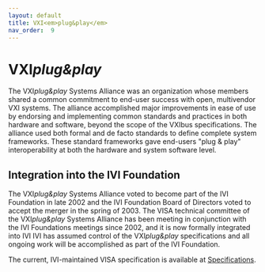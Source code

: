 ```yaml
---
layout: default
title: VXI<em>plug&play</em>
nav_order:  9
---
```

# VXI*plug&play*

The VXI*plug&play* Systems Alliance was an organization whose members
shared a common commitment to end-user success with open, multivendor
VXI systems. The alliance accomplished major improvements in ease of use
by endorsing and implementing common standards and practices in both
hardware and software, beyond the scope of the VXIbus specifications.
The alliance used both formal and de facto standards to define complete
system frameworks. These standard frameworks gave end-users "plug &
play" interoperability at both the hardware and system software level.

## Integration into the IVI Foundation

The VXI*plug&play* Systems Alliance voted to become part of the IVI
Foundation in late 2002 and the IVI Foundation Board of Directors voted
to accept the merger in the spring of 2003. The VISA technical committee
of the VXI*plug&play* Systems Alliance has been meeting in conjunction
with the IVI Foundations meetings since 2002, and it is now formally
integrated into IVI IVI has assumed control of the VXI*plug&play*
specifications and all ongoing work will be accomplished as part of the
IVI Foundation.

The current, IVI-maintained VISA specification is available at
[Specifications](../specifications/default.html).
